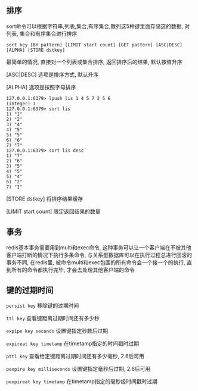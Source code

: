 ## 排序

sort命令可以根据字符串,列表,集合,有序集合,散列这5种键里面存储这的数据, 对列表, 集合和有序集合进行排序

`sort key [BY pattern] [LIMIT start count] [GET pattern] [ASC|DESC] [ALPHA] [STORE dstkey] `

最简单的情况, 直接对一个列表或集合排序, 返回排序后的结果, 默认按值升序

 [ASC|DESC] 选项是排序方式, 默认升序

[ALPHA] 选项是按照字母排序

```shell
127.0.0.1:6379> lpush lis 1 4 5 7 2 5 6
(integer) 7
127.0.0.1:6379> sort lis
1) "1"
2) "2"
3) "4"
4) "5"
5) "5"
6) "6"
7) "7"
127.0.0.1:6379> sort lis desc
1) "7"
2) "6"
3) "5"
4) "5"
5) "4"
6) "2"
7) "1"
```

 [STORE dstkey] 将排序结果缓存

[LIMIT start count] 限定返回结果的数量

## 事务

redis基本事务需要用到multi和exec命令, 这种事务可以让一个客户端在不被其他客户端打断的情况下执行多条命令, 与关系型数据库可以在执行过程总进行回滚的事务不同, 在redis里, 被命令multi和exec包围的所有命令会一个接一个的执行, 直到所有的命令都执行完毕, 才会去处理其他客户端的命令

## 键的过期时间

`persist key` 移除键的过期时间

`ttl key` 查看键距离过期时间还有多少秒

`expipe key seconds` 设置键指定秒数后过期

`expireat key timetamp` 在timetamp指定的时间戳时过期

`pttl key` 查看给定键距离过期时间还有多少毫秒, 2.6后可用

`pexpire key milliseconds` 设置键指定毫秒后过期, 2.6后可用

`pexpireat key timetamp` 在timetamp指定的毫秒级时间戳时过期